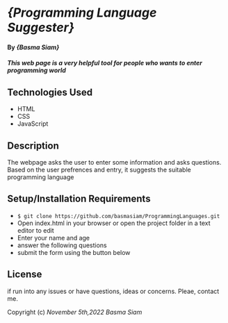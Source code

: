 # _{Programming Language Suggester}_

#### By _**{Basma Siam}**_

#### _This web page is a very helpful tool for people who wants to enter programming world_

## Technologies Used

* HTML
* CSS
* JavaScript

## Description

The webpage asks the user to enter some information and asks questions. Based on the user prefrences and entry, it suggests the suitable programming language

## Setup/Installation Requirements

* `$ git clone https://github.com/basmasiam/ProgrammingLanguages.git`
* Open index.html in your browser or open the project folder in a text editor to edit
* Enter your name and age
* answer the following questions
* submit the form using the button below

## License

if run into any issues or have questions, ideas or concerns.  Pleae, contact me.

Copyright (c) _November 5th,2022_ _Basma Siam_
